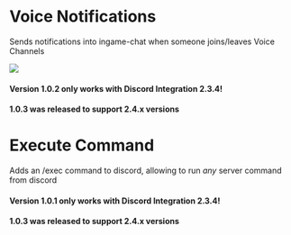 Voice Notifications
==
Sends notifications into ingame-chat when someone joins/leaves Voice Channels

![](https://github.com/ErdbeerbaerLP/DiscordIntegration-Voice-Notifications/raw/master/VoiceNotifications/messages.png)

#### Version 1.0.2 only works with Discord Integration 2.3.4!
#### 1.0.3 was released to support 2.4.x versions

Execute Command
==
Adds an /exec command to discord, allowing to run *any* server command from discord

#### Version 1.0.1 only works with Discord Integration 2.3.4!
#### 1.0.3 was released to support 2.4.x versions
